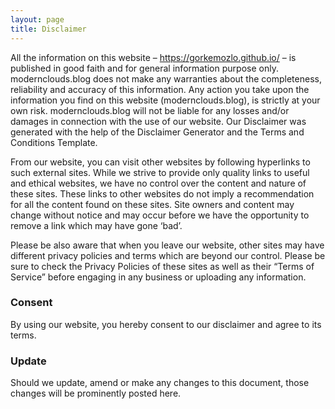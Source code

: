 ```yaml
---
layout: page
title: Disclaimer
---
```


All the information on this website – https://gorkemozlo.github.io/ – is published in good faith and for general information purpose only. modernclouds.blog does not make any warranties about the completeness, reliability and accuracy of this information. Any action you take upon the information you find on this website (modernclouds.blog), is strictly at your own risk. modernclouds.blog will not be liable for any losses and/or damages in connection with the use of our website. Our Disclaimer was generated with the help of the Disclaimer Generator and the Terms and Conditions Template.

From our website, you can visit other websites by following hyperlinks to such external sites. While we strive to provide only quality links to useful and ethical websites, we have no control over the content and nature of these sites. These links to other websites do not imply a recommendation for all the content found on these sites. Site owners and content may change without notice and may occur before we have the opportunity to remove a link which may have gone ‘bad’.

Please be also aware that when you leave our website, other sites may have different privacy policies and terms which are beyond our control. Please be sure to check the Privacy Policies of these sites as well as their “Terms of Service” before engaging in any business or uploading any information.

### Consent
By using our website, you hereby consent to our disclaimer and agree to its terms.

### Update
Should we update, amend or make any changes to this document, those changes will be prominently posted here.
